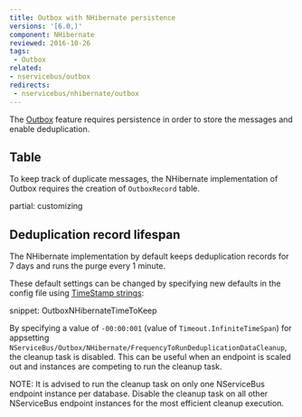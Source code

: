 ```yaml
---
title: Outbox with NHibernate persistence
versions: '[6.0,)'
component: NHibernate
reviewed: 2016-10-26
tags:
 - Outbox
related:
- nservicebus/outbox
redirects:
 - nservicebus/nhibernate/outbox
---
```


The [Outbox](/nservicebus/outbox) feature requires persistence in order to store the messages and enable deduplication.


## Table

To keep track of duplicate messages, the NHibernate implementation of Outbox requires the creation of `OutboxRecord` table.

partial: customizing

## Deduplication record lifespan

The NHibernate implementation by default keeps deduplication records for 7 days and runs the purge every 1 minute.

These default settings can be changed by specifying new defaults in the config file using [TimeStamp strings](https://docs.microsoft.com/en-us/dotnet/standard/base-types/standard-timespan-format-strings):

snippet: OutboxNHibernateTimeToKeep

By specifying a value of `-00:00:001` (value of `Timeout.InfiniteTimeSpan`) for appsetting `NServiceBus/Outbox/NHibernate/FrequencyToRunDeduplicationDataCleanup`, the cleanup task is disabled. This can be useful when an endpoint is scaled out and instances are competing to run the cleanup task.

NOTE: It is advised to run the cleanup task on only one NServiceBus endpoint instance per database. Disable the cleanup task on all other NServiceBus endpoint instances for the most efficient cleanup execution.
